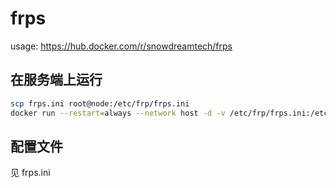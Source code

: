 # frps
usage: https://hub.docker.com/r/snowdreamtech/frps

## 在服务端上运行
```bash
scp frps.ini root@node:/etc/frp/frps.ini
docker run --restart=always --network host -d -v /etc/frp/frps.ini:/etc/frp/frps.ini --name frps snowdreamtech/frps
```



## 配置文件
见 frps.ini
